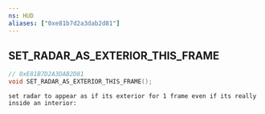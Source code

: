 ```yaml
---
ns: HUD
aliases: ["0xe81b7d2a3dab2d81"]
---
```

## SET_RADAR_AS_EXTERIOR_THIS_FRAME

```c
// 0xE81B7D2A3DAB2D81
void SET_RADAR_AS_EXTERIOR_THIS_FRAME();
```

```
set radar to appear as if its exterior for 1 frame even if its really inside an interior:
```
